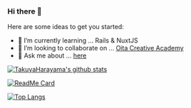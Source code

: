 ### Hi there 👋

Here are some ideas to get you started:

- 🌱 I’m currently learning ... Rails & NuxtJS
- 👯 I’m looking to collaborate on ... [Oita Creative Academy](https://oita-creative.jp/)
- 💬 Ask me about ... [here](https://toaru-kaihatsu.com/contact/)

[![TakuyaHarayama's github stats](https://github-readme-stats.vercel.app/api?username=harayama-developmer&show_icons=true&theme=dark)](https://github.com/anuraghazra/github-readme-stats)

[![ReadMe Card](https://github-readme-stats.vercel.app/api/pin/?username=harayama-developmer&repo=startkit-docker-rails-6-postgresql&theme=dark)](https://github.com/anuraghazra/github-readme-stats)

[![Top Langs](https://github-readme-stats.vercel.app/api/top-langs/?username=harayama-developmer&theme=dark)](https://github.com/anuraghazra/github-readme-stats)
